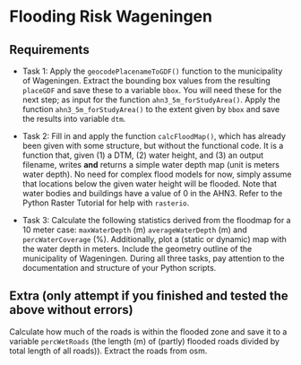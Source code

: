# Flooding Risk Wageningen

## Requirements
- Task 1: Apply the `geocodePlacenameToGDF()` function to the municipality of Wageningen. Extract the bounding box values from the resulting `placeGDF` and save these to a variable `bbox`. You will need these for the next step; as input for the function `ahn3_5m_forStudyArea()`. Apply the function `ahn3_5m_forStudyArea()` to the extent given by `bbox` and save the results into variable `dtm`.

- Task 2: Fill in and apply the function `calcFloodMap()`, which has already been given with some structure, but without the functional code. It is a function that, given (1) a DTM, (2) water height, and (3) an output filename, writes **and** returns a simple water depth map (unit is meters water depth). No need for complex flood models for now, simply assume that locations below the given water height will be flooded. Note that water bodies and buildings have a value of 0 in the AHN3. Refer to the Python Raster Tutorial for help with `rasterio`.

- Task 3: Calculate the following statistics derived from the floodmap for a 10 meter case: `maxWaterDepth` (m) `averageWaterDepth` (m) and `percWaterCoverage` (%). Additionally, plot a (static or dynamic) map with the water depth in meters. Include the geometry outline of the municipality of Wageningen. During all three tasks, pay attention to the documentation and structure of your Python scripts.

## Extra (only attempt if you finished and tested the above without errors)
Calculate how much of the roads is within the flooded zone and save it to a variable `percWetRoads` (the length (m) of (partly) flooded roads divided by total length of all roads)). Extract the roads from osm.
